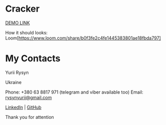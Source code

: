 # Cracker
[DEMO LINK](https://YuriiRysyn.github.io/TT-Cracker/)

How it should looks: Loom[https://www.loom.com/share/b0f3fe2c4fe1445383801ae18fbda797]

# My Contacts
Yurii Rysyn

Ukraine

Phone: +380 63 8817 971 (telegram and viber available too) Email: rysynyurii@gmail.com

[LinkedIn](https://www.linkedin.com/in/yurii-rysyn-a683b91b7/) | [GitHub](https://github.com/YuriiRysyn)

Thank you for attention
